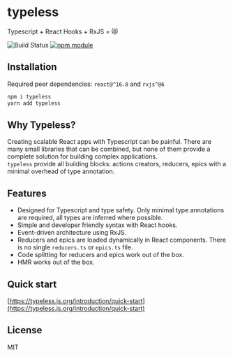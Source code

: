 # typeless

Typescript + React Hooks + RxJS = 😻


![Build Status](https://github.com/actions/typeless-js/typeless/workflows/ci/badge.svg)
[![npm module](https://badge.fury.io/js/typeless.svg)](https://www.npmjs.org/package/typeless)

## Installation
Required peer dependencies: `react@^16.8` and `rxjs^@6`

```bash
npm i typeless
yarn add typeless
```

## Why Typeless?
Creating scalable React apps with Typescript can be painful. There are many small libraries that can be combined, but none of them provide a complete solution for building complex applications.  
`typeless` provide all building blocks: actions creators, reducers, epics with a minimal overhead of type annotation.  

## Features
- Designed for Typescript and type safety. Only minimal type annotations are required, all types are inferred where possible.
- Simple and developer friendly syntax with React hooks.
- Event-driven architecture using RxJS.
- Reducers and epics are loaded dynamically in React components. There is no single `reducers.ts` or `epics.ts` file.
- Code splitting for reducers and epics work out of the box.
- HMR works out of the box.


## Quick start
[https://typeless.js.org/introduction/quick-start](https://typeless.js.org/introduction/quick-start)




## License
MIT